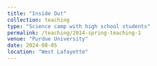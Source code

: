 ```yaml
---
title: "Inside Out"
collection: teaching
type: "Science camp with high school students"
permalink: /teaching/2014-spring-teaching-1
venue: "Purdue University"
date: 2024-08-05
location: "West Lafayette"
---
```


